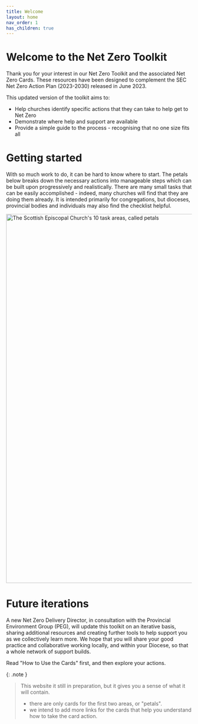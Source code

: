 ```yaml
---
title: Welcome
layout: home
nav_order: 1
has_children: true
---
```


# Welcome to the Net Zero Toolkit
Thank you for your interest in our Net Zero Toolkit and the associated Net Zero Cards. These resources have been designed to complement the SEC Net Zero Action Plan (2023-2030) released in June 2023.

This updated version of the toolkit aims to:
-  Help churches identify specific actions that they can take to help get to Net Zero
-  Demonstrate where help and support are available
-  Provide a simple guide to the process - recognising that no one size fits all

# Getting started
With so much work to do, it can be hard to know where to start. The petals below breaks down the necessary actions into manageable steps which can be built upon progressively and realistically. There are many small tasks that can be easily accomplished - indeed, many churches will find that they are doing them already. It is intended primarily for congregations, but dioceses, provincial bodies and individuals may also find the checklist helpful. 

<img alt-text=' ' src='{{"/graphics/NetZeroActionPlan10petals.jpg" | relative_url}}'  alt="The Scottish Episcopal Church's 10 task areas, called petals" width="1000px">

# Future iterations
A new Net Zero Delivery Director, in consultation with the Provincial Environment Group (PEG), will update this toolkit on an iterative basis, sharing additional resources and creating further tools to help support you as we collectively learn more. We hope that you will share your good practice and collaborative working locally, and within your Diocese, so that a whole network of support builds.





Read "How to Use the Cards" first, and then explore your actions.

{: .note }

> This website it still in preparation, but it gives you a sense of what it will contain.
> 
> - there are only cards for the first two areas, or "petals".   
> - we intend to add more links for the cards that help you understand how to take the card action.


